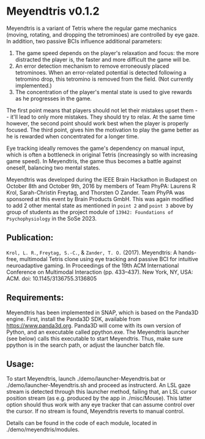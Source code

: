 # Meyendtris v0.1.2

Meyendtris is a variant of Tetris where the regular game mechanics (moving, rotating, and dropping the tetrominoes) are controlled by eye gaze. In addition, two passive BCIs influence additional parameters:

1. The game speed depends on the player's relaxation and focus: the more distracted the player is, the faster and more difficult the game will be. 
2. An error detection mechanism to remove erroneously placed tetrominoes. When an error-related potential is detected following a tetromino drop, this tetromino is removed from the field. (Not currently implemented.)
3. The concentration of the player's mental state is used to give rewards as he progresses in the game.

The first point means that players should not let their mistakes upset them -- it'll lead to only more mistakes. They should try to relax. At the same time however, the second point should work best when the player is properly focused. The third point, gives him the motivation to play the game better as he is rewarded when concentrated for a longer time.

Eye tracking ideally removes the game's dependency on manual input, which is often a bottleneck in original Tetris (increasingly so with increasing game speed). In Meyendtris, the game thus becomes a battle against oneself, balancing two mental states.

Meyendtris was developed during the IEEE Brain Hackathon in Budapest on October 8th and October 9th, 2016 by members of Team PhyPA: Laurens R Krol, Sarah-Christin Freytag, and Thorsten O Zander. Team PhyPA was sponsored at this event by Brain Products GmbH. This was again modified to add 2 other mental state as mentioned in `point 2` and `point 3` above by group of students as the project module of `13942: Foundations of Psychophysiology` in the SoSe 2023.



## Publication:

`Krol, L. R.`, `Freytag, S.-C.`, & `Zander, T. O.` (2017). Meyendtris: A hands-free, multimodal Tetris clone using eye tracking and passive BCI for intuitive neuroadaptive gaming. In Proceedings of the 19th ACM International Conference on Multimodal Interaction (pp. 433–437). New York, NY, USA: ACM. doi: 10.1145/3136755.3136805



## Requirements: 

Meyendtris has been implemented in SNAP, which is based on the Panda3D engine. First, install the Panda3D SDK, available from https://www.panda3d.org. Panda3D will come with its own version of Python, and an executable called ppython.exe. The Meyendtris launcher (see below) calls this executable to start Meyendtris. Thus, make sure ppython is in the search path, or adjust the launcher batch file.



## Usage:    

To start Meyendtris, launch ./demo/launcher-Meyendtris.bat or ./demo/launcher-Meyendtris.sh and proceed as instructerd.
An LSL gaze stream is detected through this launcher method, failing that, an LSL cursor position stream (as e.g. produced by the app in ./misc/Mouse). This latter option should thus work with any eye tracker that can assume control over the cursor. If no stream is found, Meyendtris reverts to manual control. 


Details can be found in the code of each module, located in ./demo/meyendtris/modules.
